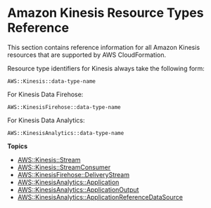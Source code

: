 # Amazon Kinesis Resource Types Reference<a name="cfn-reference-kinesis"></a>

This section contains reference information for all Amazon Kinesis resources that are supported by AWS CloudFormation\.

Resource type identifiers for Kinesis always take the following form:

```
AWS::Kinesis::data-type-name
```

For Kinesis Data Firehose:

```
AWS::KinesisFirehose::data-type-name
```

For Kinesis Data Analytics:

```
AWS::KinesisAnalytics::data-type-name
```

**Topics**
+ [AWS::Kinesis::Stream](aws-resource-kinesis-stream.md)
+ [AWS::Kinesis::StreamConsumer](aws-resource-kinesis-streamconsumer.md)
+ [AWS::KinesisFirehose::DeliveryStream](aws-resource-kinesisfirehose-deliverystream.md)
+ [AWS::KinesisAnalytics::Application](aws-resource-kinesisanalytics-application.md)
+ [AWS::KinesisAnalytics::ApplicationOutput](aws-resource-kinesisanalytics-applicationoutput.md)
+ [AWS::KinesisAnalytics::ApplicationReferenceDataSource](aws-resource-kinesisanalytics-applicationreferencedatasource.md)